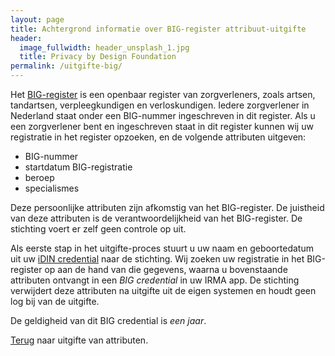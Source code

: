 ```yaml
---
layout: page
title: Achtergrond informatie over BIG-register attribuut-uitgifte
header:
  image_fullwidth: header_unsplash_1.jpg
  title: Privacy by Design Foundation
permalink: /uitgifte-big/
---
```


Het [BIG-register](https://www.bigregister.nl/) is een openbaar register van
zorgverleners, zoals artsen, tandartsen, verpleegkundigen en verloskundigen.
Iedere zorgverlener in Nederland staat onder een BIG-nummer ingeschreven in
dit register. Als u een zorgverlener bent en ingeschreven staat in dit register
kunnen wij uw registratie in het register opzoeken, en de volgende attributen
uitgeven:

 * BIG-nummer
 * startdatum BIG-registratie
 * beroep
 * specialismes

Deze persoonlijke attributen zijn afkomstig van het BIG-register.
De juistheid van deze attributen is de verantwoordelijkheid
van het BIG-register. De stichting voert er zelf geen controle op uit.

Als eerste stap in het uitgifte-proces stuurt u uw naam en geboortedatum uit uw
[iDIN credential](/uitgifte-idin) naar de stichting. Wij zoeken uw registratie
in het BIG-register op aan de hand van die gegevens, waarna u bovenstaande
attributen ontvangt in een *BIG credential* in uw IRMA app. De stichting verwijdert
deze attributen na uitgifte uit de eigen systemen en houdt geen log bij van
de uitgifte.

De geldigheid van dit BIG credential is *een jaar*.

[Terug](/uitgifte) naar uitgifte van attributen.
